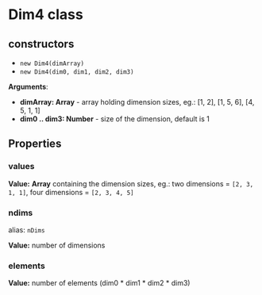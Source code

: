 # Dim4 class

## constructors

- `new Dim4(dimArray)`
- `new Dim4(dim0, dim1, dim2, dim3)`

**Arguments**:

- **dimArray: Array** - array holding dimension sizes, eg.: [1, 2], [1, 5, 6], [4, 5, 1, 1]
- **dim0 .. dim3: Number** - size of the dimension, default is 1

## Properties

### values

**Value:** **Array** containing the dimension sizes, eg.: two dimensions = `[2, 3, 1, 1]`, four dimensions = `[2, 3, 4, 5]`

### ndims

alias: `nDims`

**Value:** number of dimensions

### elements

**Value:** number of elements (dim0 * dim1 * dim2 * dim3)